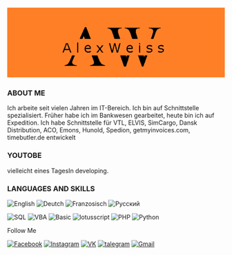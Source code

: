 [![Header](https://github.com/weissalexey/weissalexey/blob/main/assets/Alex.png)](https://www.facebook.com/profile.php?id=100001195717717)


### ABOUT ME
Ich arbeite seit vielen Jahren im IT-Bereich. Ich bin auf Schnittstelle spezialisiert.
Früher habe ich im Bankwesen gearbeitet, heute bin ich auf Expedition. Ich habe Schnittstelle für VTL, ELVIS, SimCargo, Dansk Distribution, ACO, Emons, Hunold, Spedion, getmyinvoices.com, timebutler.de entwickelt
### YOUTOBE

vielleicht eines TagesIn developing.

### LANGUAGES AND SKILLS

![English](https://img.shields.io/badge/English-ff0000?style=flat-square&logo=english)
![Deutch](https://img.shields.io/badge/Deutch-ffd700?style=flat-square&logo=deutch)
![Franzosisch](https://img.shields.io/badge/Franzosisch-0000ff?style=flat-square&logo=franzosisch)
![Русский](https://img.shields.io/badge/Русский-ff0000?style=flat-square&logo=franzosisch)

![SQL](https://img.shields.io/badge/SQL-0656A6?style=flat-square&logo=microsoft)
![VBA](https://img.shields.io/badge/VBA-5FB6BF?style=flat-square&logo=microsoft)
![Basic](https://img.shields.io/badge/VBasic-543090?style=flat-square&logo=microsoft)
![lotusscript](https://img.shields.io/badge/lotusscript-FF6900?style=flat-square&logo=ibm)
![PHP](https://img.shields.io/badge/PHP-3C3E40?style=flat-square&logo=php)
![Python](https://img.shields.io/badge/Python-2DB2FF?style=flat-square&logo=python)


Follow Me

[![Facebook](https://img.shields.io/badge/Facebook-0656A6?style=flat-square&logo=facebook)](https://www.facebook.com/profile.php?id=100001195717717)
[![Instagram](https://img.shields.io/badge/Instagram-3C3E40?style=flat-square&logo=instagram)](https://www.instagram.com/aweiss7/)
[![VK](https://img.shields.io/badge/VK-D9EBE1?style=flat-square&logo=vk)](https://vk.com/weissalex)
[![talegram](https://img.shields.io/badge/Telegram-3C3E40?style=flat-square&logo=telegram)](https://t.me/aweiss7)
[![Gmail](https://img.shields.io/badge/Gmail-D9EBE1?style=flat-square&logo=gmail)](mailto:WEissAlexey@gmail.com)
